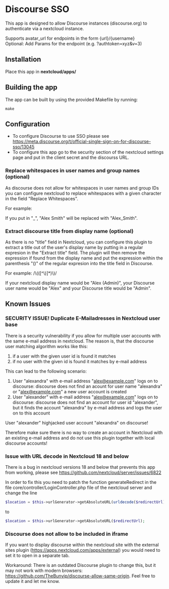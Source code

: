 # Discourse SSO

This app is designed to allow Discourse instances (discourse.org) to authenticate via a nextcloud instance.

Supports avatar_url for endpoints in the form {url}/{username}  
Optional: Add Params for the endpoint (e.g. ?authtoken=xyz&v=3)

## Installation

Place this app in **nextcloud/apps/**

## Building the app

The app can be built by using the provided Makefile by running:

    make

## Configuration

* To configure Discourse to use SSO please see https://meta.discourse.org/t/official-single-sign-on-for-discourse-sso/13045
* To configure this app go to the security section of the nextcloud settings page and put in the client secret and the discourss URL.

### Replace whitespaces in user names and group names (optional)

As discourse does not allow for whitespaces in user names and group IDs you can configure nextcloud to replace whitespaces with a given character in the field "Replace Whitespaces".

For example:

If you put in "\_", "Alex Smith" will be replaced with "Alex_Smith".

### Extract discourse title from display name (optional)

As there is no "title" field in Nextcloud, you can configure this plugin to extract a title out of the user's display name by putting in a regular expresion in the "Extract title" field. The plugin will then remove the expression if found from the display name and put the expression within the parenthesis "()" of the regular expresion into the title field in Discourse.

For example: /\\(([^\\)]\*)\\)/

If your nextcloud display name would be "Alex (Admin)", your Discourse user name would be "Alex" and your Discourse title would be "Admin".

## Known Issues

### SECURITY ISSUE! Duplicate E-Mailadresses in Nextcloud user base

There is a security vulnerability if you allow for multiple user accounts with the same e-mail address in nextcloud. The reason is, that the discourse user matching algorithm works like this:

1) if a user with the given user id is found it matches
2) if no user with the given id is found it matches by e-mail address

This can lead to the following scenario:

1) User "alexandra" with e-mail address "alex@example.com" logs on to discourse: discourse does not find an acount for user name "alexandra" or "alex@example.com" a new user account is created
2) User "alexander" with e-mail address "alex@example.com" logs on to discourse: discourse does not find an account for user id "alexander", but it finds the account "alexandra" by e-mail address and logs the user on to this account

User "alexander" highjacked user account "alexandra" on discourse!

Therefore make sure there is no way to create an account in Nextcloud with an existing e-mail address and do not use this plugin together with local discourse accounts!

### Issue with URL decode in Nextcloud 18 and below

There is a bug in nextcloud versions 18 and below that prevents this app from working, please see https://github.com/nextcloud/server/issues/6822

In order to fix this you need to patch the function generateRedirect in the file core/controller/LoginController.php file of the nextcloud server and change the line

```php
$location = $this->urlGenerator->getAbsoluteURL(urldecode($redirectUrl));
```

to

```php
$location = $this->urlGenerator->getAbsoluteURL($redirectUrl);
```

### Discourse does not allow to be included in iframe

If you want to display discourse within the nextcloud site with the external sites plugin (https://apps.nextcloud.com/apps/external) you would need to set it to open in a separate tab.

Workaround: There is an outdated Discourse plugin to change this, but it may not work with modern browsers: https://github.com/TheBunyip/discourse-allow-same-origin. Feel free to update it and let me know.
